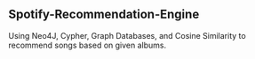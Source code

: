 ## Spotify-Recommendation-Engine

Using Neo4J, Cypher, Graph Databases, and Cosine Similarity to recommend songs based on given albums.
